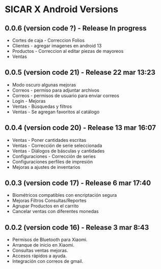 # SICAR X Android Versions

## 0.0.6 (version code ?) - Release In progress
- Cortes de caja - Correccion Folios
- Clientes - agregar imagenes en android 13
- Productos - Correccion al editar piezas de mayoreos
- Ventas 

## 0.0.5 (version code 21) - Release 22 mar 13:23
- Modo oscuro algunas mejoras
- Correos - permiso para adjuntar archivos
- Correos - permisos de usuario para enviar correos
- Login - Mejoras
- Ventas - Búsquedas y filtros
- Ventas - Se agregan favoritos al catálogo


## 0.0.4 (version code 20) - Release 13 mar 16:07

- Ventas - Poner cantidades escritas
- Ventas - Corrección de serie seleccionada
- Ventas - Diálogos de básculas y cantidades
- Configuraciones - Corrección de series
- Configuraciones perfiles de impresión
- Mejoras a ajustes de inventarios


## 0.0.3 (version code 17) - Release 6 mar 17:40

- Biométricos compatibles con encriptación segura
- Mejoras Filtros Consultas/Reportes
- Agrupar Productos en el carrito
- Cancelar ventas con diferentes monedas


## 0.0.2 (version code 16) 	-  Release 3 mar 8:43 

- Permisos de Bluetooth para Xiaomi.
- Arranque de inicio en Xiaomi.
- Consultas ventas mejoras.
- Accesos rápidos a ayuda.
- Integración con correos de gmail.  
